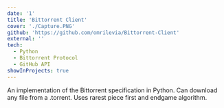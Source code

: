 ```yaml
---
date: '1'
title: 'Bittorrent Client'
cover: './Capture.PNG'
github: 'https://github.com/omrilevia/Bittorrent-Client'
external: ''
tech:
  - Python
  - Bittorrent Protocol
  - GitHub API
showInProjects: true
---
```


An implementation of the Bittorrent specification in Python. Can download any file from a .torrent. Uses rarest piece first and endgame algorithm.
